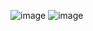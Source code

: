 ![image](https://user-images.githubusercontent.com/60265131/221689583-605242c5-935c-4411-b7e9-009c68450205.png)
![image](https://user-images.githubusercontent.com/60265131/221689745-5a3a7bf2-c033-4183-b7df-091e539e2fe6.png)
